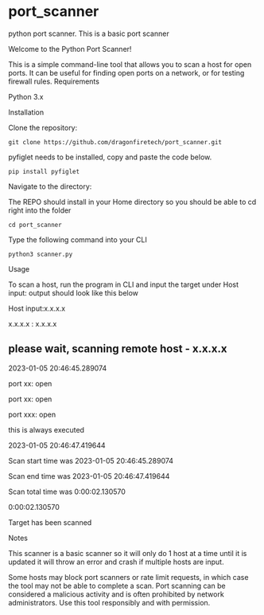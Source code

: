# port_scanner
python port scanner.
This is a basic port scanner

Welcome to the Python Port Scanner!

This is a simple command-line tool that allows you to scan a host for open ports. It can be useful for finding open ports on a network, or for testing firewall rules.
Requirements

Python 3.x

Installation

Clone the repository:

    git clone https://github.com/dragonfiretech/port_scanner.git
        
pyfiglet needs to be installed, copy and paste the code below.

    pip install pyfiglet

Navigate to the directory:

The REPO should install in your Home directory so you should be able to cd right into the folder

    cd port_scanner
    
Type the following command into your CLI

    python3 scanner.py

Usage

To scan a host, run the program in CLI and input the target under Host input:
output should look like this below

Host input:x.x.x.x

x.x.x.x : x.x.x.x

please wait, scanning remote host - x.x.x.x
--------------------------------------------------
2023-01-05 20:46:45.289074

port xx: open

port xx: open

port xxx: open

this is always executed

2023-01-05 20:46:47.419644

Scan start time was 2023-01-05 20:46:45.289074

Scan end time was 2023-01-05 20:46:47.419644

Scan total time was 0:00:02.130570

0:00:02.130570

Target has been scanned


Notes

This scanner is a basic scanner so it will only do 1 host at a time until it is updated it will throw an error and crash if multiple hosts are input.

Some hosts may block port scanners or rate limit requests, in which case the tool may not be able to complete a scan.
Port scanning can be considered a malicious activity and is often prohibited by network administrators. Use this tool responsibly and with permission.
